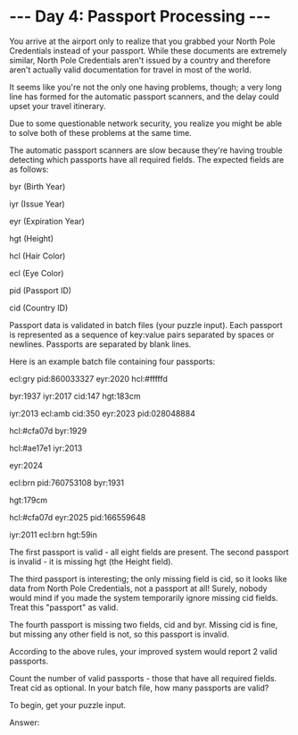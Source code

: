 --- Day 4: Passport Processing ---
================================================

You arrive at the airport only to realize that you grabbed your North Pole Credentials instead of your passport. While these documents are extremely similar, North Pole Credentials aren't issued by a country and therefore aren't actually valid documentation for travel in most of the world.

It seems like you're not the only one having problems, though; a very long line has formed for the automatic passport scanners, and the delay could upset your travel itinerary.

Due to some questionable network security, you realize you might be able to solve both of these problems at the same time.

The automatic passport scanners are slow because they're having trouble detecting which passports have all required fields. The expected fields are as follows:


byr (Birth Year)

iyr (Issue Year)

eyr (Expiration Year)

hgt (Height)

hcl (Hair Color)

ecl (Eye Color)

pid (Passport ID)

cid (Country ID)


Passport data is validated in batch files (your puzzle input). Each passport is represented as a sequence of key:value pairs separated by spaces or newlines. Passports are separated by blank lines.

Here is an example batch file containing four passports:

ecl:gry pid:860033327 eyr:2020 hcl:#fffffd

byr:1937 iyr:2017 cid:147 hgt:183cm


iyr:2013 ecl:amb cid:350 eyr:2023 pid:028048884

hcl:#cfa07d byr:1929


hcl:#ae17e1 iyr:2013

eyr:2024

ecl:brn pid:760753108 byr:1931

hgt:179cm


hcl:#cfa07d eyr:2025 pid:166559648

iyr:2011 ecl:brn hgt:59in


The first passport is valid - all eight fields are present. The second passport is invalid - it is missing hgt (the Height field).

The third passport is interesting; the only missing field is cid, so it looks like data from North Pole Credentials, not a passport at all! Surely, nobody would mind if you made the system temporarily ignore missing cid fields.  Treat this "passport" as valid.

The fourth passport is missing two fields, cid and byr. Missing cid is fine, but missing any other field is not, so this passport is invalid.

According to the above rules, your improved system would report 2 valid passports.

Count the number of valid passports - those that have all required fields. Treat cid as optional. In your batch file, how many passports are valid?


To begin, get your puzzle input.

Answer:  

